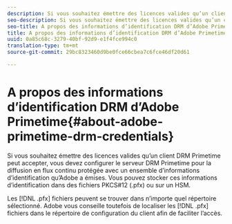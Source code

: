 ```yaml
---
description: Si vous souhaitez émettre des licences valides qu’un client DRM Primetime peut accepter, vous devez configurer le serveur DRM Primetime pour la diffusion en flux continu protégée avec un ensemble d’informations d’identification qu’Adobe a émises. Vous pouvez stocker ces informations d’identification dans des fichiers PKCS#12 (.pfx) ou sur un HSM.
seo-description: Si vous souhaitez émettre des licences valides qu’un client DRM Primetime peut accepter, vous devez configurer le serveur DRM Primetime pour la diffusion en flux continu protégée avec un ensemble d’informations d’identification qu’Adobe a émises. Vous pouvez stocker ces informations d’identification dans des fichiers PKCS#12 (.pfx) ou sur un HSM.
seo-title: A propos des informations d’identification DRM d’Adobe Primetime
title: A propos des informations d’identification DRM d’Adobe Primetime
uuid: 0a85c68c-3279-40bf-92d9-e1f4fce994c0
translation-type: tm+mt
source-git-commit: 29bc8323460d9be0fce66cbea7c6fce46df20d61

---
```



# A propos des informations d’identification DRM d’Adobe Primetime{#about-adobe-primetime-drm-credentials}

Si vous souhaitez émettre des licences valides qu’un client DRM Primetime peut accepter, vous devez configurer le serveur DRM Primetime pour la diffusion en flux continu protégée avec un ensemble d’informations d’identification qu’Adobe a émises. Vous pouvez stocker ces informations d’identification dans des fichiers PKCS#12 (.pfx) ou sur un HSM.

Les [!DNL .pfx] fichiers peuvent se trouver dans n’importe quel répertoire sélectionné. Adobe vous conseille toutefois de localiser les [!DNL .pfx] fichiers dans le répertoire de configuration du client afin de faciliter l’accès.
